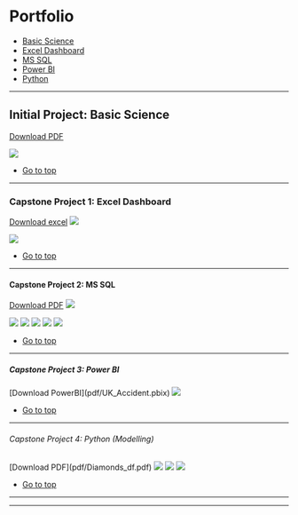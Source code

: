<h1 id="Portfolio">Portfolio</h1>

- <a href="#BS">Basic Science</a>
- <a href="#ED">Excel Dashboard</a>
- <a href="#SQL">MS SQL</a>
- <a href="#PBI">Power BI</a>
- <a href="#Py">Python</a>
---

<h2 id="BS">Initial Project: Basic Science</h2>

[Download PDF](pdf/AntGroup.pdf)

<img src="images/AntGroup.jpg?raw=true"/>

- <a href="#Portfolio">Go to top</a>
---
<h3 id= "ED">Capstone Project 1: Excel Dashboard</h3>

[Download excel](pdf/diamonds.xlsx)
<img src="images/Diamonds.jpg?raw=true"/>

<img src="images/Diamonds_Dashboard.jpg?raw=true"/>

- <a href="#Portfolio">Go to top</a>
---
<h4 id= "SQL">Capstone Project 2: MS SQL</h4>

[Download PDF](pdf/HairSalon_PP.pdf)
<img src="images/HairSalon_Main_SQL.jpg?raw=true"/>

<img src="images/HairSalon_Busiest.jpg?raw=true"/>

<img src="images/HairSalon_Topclients.jpg?raw=true"/>

<img src="images/HairSalon_NoShow.jpg?raw=true"/>

<img src="images/HairSalon_StoredProcedures.jpg?raw=true"/>

<img src="images/HairSalon_Functions.jpg?raw=true"/>

- <a href="#Portfolio">Go to top</a>
---
<h5 id= "PBI">Capstone Project 3: Power BI</h5>
[Download PowerBI](pdf/UK_Accident.pbix)
<img src="images/UKAccidents_PowerBI.jpg?raw=true"/>

- <a href="#Portfolio">Go to top</a>
---
<h6 id= "Py">Capstone Project 4: Python (Modelling)</h6>
[Download PDF](pdf/Diamonds_df.pdf)
<img src="images/Diamonds_Python.jpg?raw=true"/>

<img src="images/Diamonds_Python_Results.jpg?raw=true"/>

<img src="images/Diamonds_Python_Feature.jpg?raw=true"/>


- <a href="#Portfolio">Go to top</a>
---





---

